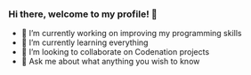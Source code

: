 ### Hi there, welcome to my profile! 👋


- 🔭 I’m currently working on improving my programming skills
- 🌱 I’m currently learning everything
- 👯 I’m looking to collaborate on Codenation projects
- 💬 Ask me about what anything you wish to know

